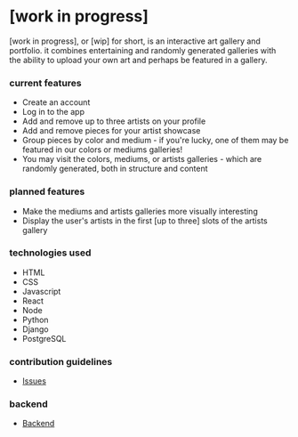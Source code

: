 # [work in progress]

[work in progress], or [wip] for short, is an interactive art gallery and portfolio. it combines entertaining and randomly generated galleries with the ability to upload your own art and perhaps be featured in a gallery. 

### current features

- Create an account
- Log in to the app
- Add and remove up to three artists on your profile
- Add and remove pieces for your artist showcase
- Group pieces by color and medium - if you're lucky, one of them may be featured in our colors or mediums galleries!
- You may visit the colors, mediums, or artists galleries - which are randomly generated, both in structure and content

### planned features

- Make the mediums and artists galleries more visually interesting
- Display the user's artists in the first [up to three] slots of the artists gallery

### technologies used

- HTML
- CSS
- Javascript
- React
- Node
- Python
- Django
- PostgreSQL

### contribution guidelines

- [Issues](https://github.com/4thquarter/wip-front/issues)

### backend

- [Backend](https://github.com/4thquarter/p4back)
